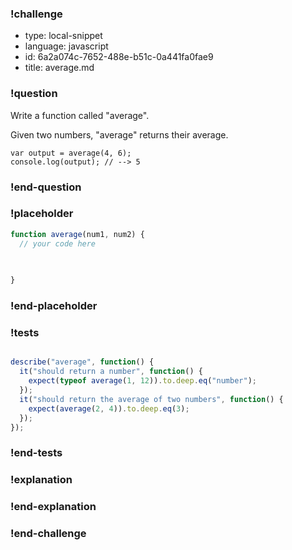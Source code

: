 ### !challenge

* type: local-snippet
* language: javascript
* id: 6a2a074c-7652-488e-b51c-0a441fa0fae9
* title: average.md

### !question

Write a function called "average".

Given two numbers, "average" returns their average.

```
var output = average(4, 6);
console.log(output); // --> 5
```

### !end-question

### !placeholder

```js
function average(num1, num2) {
  // your code here
   

   
}
```

### !end-placeholder

### !tests

```js

describe("average", function() {
  it("should return a number", function() {
    expect(typeof average(1, 12)).to.deep.eq("number");
  });
  it("should return the average of two numbers", function() {
    expect(average(2, 4)).to.deep.eq(3);
  });
});

```

### !end-tests

### !explanation

### !end-explanation

### !end-challenge
